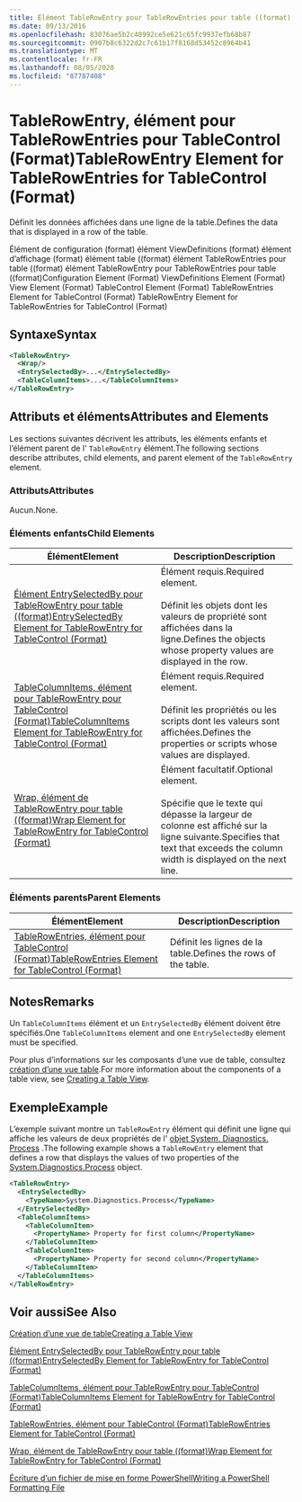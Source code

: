 ```yaml
---
title: Élément TableRowEntry pour TableRowEntries pour table ((format) | Microsoft Docs
ms.date: 09/13/2016
ms.openlocfilehash: 83076ae5b2c48992ce5e621c65fc9937efb68b87
ms.sourcegitcommit: 0907b8c6322d2c7c61b17f8168d53452c8964b41
ms.translationtype: MT
ms.contentlocale: fr-FR
ms.lasthandoff: 08/05/2020
ms.locfileid: "87787408"
---
```

# <a name="tablerowentry-element-for-tablerowentries-for-tablecontrol-format"></a><span data-ttu-id="267f1-102">TableRowEntry, élément pour TableRowEntries pour TableControl (Format)</span><span class="sxs-lookup"><span data-stu-id="267f1-102">TableRowEntry Element for TableRowEntries for TableControl (Format)</span></span>

<span data-ttu-id="267f1-103">Définit les données affichées dans une ligne de la table.</span><span class="sxs-lookup"><span data-stu-id="267f1-103">Defines the data that is displayed in a row of the table.</span></span>

<span data-ttu-id="267f1-104">Élément de configuration (format) élément ViewDefinitions (format) élément d’affichage (format) élément table ((format) élément TableRowEntries pour table ((format) élément TableRowEntry pour TableRowEntries pour table ((format)</span><span class="sxs-lookup"><span data-stu-id="267f1-104">Configuration Element (Format) ViewDefinitions Element (Format) View Element (Format) TableControl Element (Format) TableRowEntries Element for TableControl (Format) TableRowEntry Element for TableRowEntries for TableControl (Format)</span></span>

## <a name="syntax"></a><span data-ttu-id="267f1-105">Syntaxe</span><span class="sxs-lookup"><span data-stu-id="267f1-105">Syntax</span></span>

```xml
<TableRowEntry>
  <Wrap/>
  <EntrySelectedBy>...</EntrySelectedBy>
  <TableColumnItems>...</TableColumnItems>
</TableRowEntry>
```

## <a name="attributes-and-elements"></a><span data-ttu-id="267f1-106">Attributs et éléments</span><span class="sxs-lookup"><span data-stu-id="267f1-106">Attributes and Elements</span></span>

<span data-ttu-id="267f1-107">Les sections suivantes décrivent les attributs, les éléments enfants et l’élément parent de l' `TableRowEntry` élément.</span><span class="sxs-lookup"><span data-stu-id="267f1-107">The following sections describe attributes, child elements, and parent element of the `TableRowEntry` element.</span></span>

### <a name="attributes"></a><span data-ttu-id="267f1-108">Attributs</span><span class="sxs-lookup"><span data-stu-id="267f1-108">Attributes</span></span>

<span data-ttu-id="267f1-109">Aucun.</span><span class="sxs-lookup"><span data-stu-id="267f1-109">None.</span></span>

### <a name="child-elements"></a><span data-ttu-id="267f1-110">Éléments enfants</span><span class="sxs-lookup"><span data-stu-id="267f1-110">Child Elements</span></span>

|<span data-ttu-id="267f1-111">Élément</span><span class="sxs-lookup"><span data-stu-id="267f1-111">Element</span></span>|<span data-ttu-id="267f1-112">Description</span><span class="sxs-lookup"><span data-stu-id="267f1-112">Description</span></span>|
|-------------|-----------------|
|[<span data-ttu-id="267f1-113">Élément EntrySelectedBy pour TableRowEntry pour table ((format)</span><span class="sxs-lookup"><span data-stu-id="267f1-113">EntrySelectedBy Element for TableRowEntry for TableControl (Format)</span></span>](./entryselectedby-element-for-tablerowentry-for-tablecontrol-format.md)|<span data-ttu-id="267f1-114">Élément requis.</span><span class="sxs-lookup"><span data-stu-id="267f1-114">Required element.</span></span><br /><br /> <span data-ttu-id="267f1-115">Définit les objets dont les valeurs de propriété sont affichées dans la ligne.</span><span class="sxs-lookup"><span data-stu-id="267f1-115">Defines the objects whose property values are displayed in the row.</span></span>|
|[<span data-ttu-id="267f1-116">TableColumnItems, élément pour TableRowEntry pour TableControl (Format)</span><span class="sxs-lookup"><span data-stu-id="267f1-116">TableColumnItems Element for TableRowEntry for TableControl (Format)</span></span>](./tablecolumnitems-element-for-tablerowentry-for-tablecontrol-format.md)|<span data-ttu-id="267f1-117">Élément requis.</span><span class="sxs-lookup"><span data-stu-id="267f1-117">Required element.</span></span><br /><br /> <span data-ttu-id="267f1-118">Définit les propriétés ou les scripts dont les valeurs sont affichées.</span><span class="sxs-lookup"><span data-stu-id="267f1-118">Defines the properties or scripts whose values are displayed.</span></span>|
|[<span data-ttu-id="267f1-119">Wrap, élément de TableRowEntry pour table ((format)</span><span class="sxs-lookup"><span data-stu-id="267f1-119">Wrap Element for TableRowEntry for TableControl (Format)</span></span>](./wrap-element-for-tablerowentry-for-tablecontrol-format.md)|<span data-ttu-id="267f1-120">Élément facultatif.</span><span class="sxs-lookup"><span data-stu-id="267f1-120">Optional element.</span></span><br /><br /> <span data-ttu-id="267f1-121">Spécifie que le texte qui dépasse la largeur de colonne est affiché sur la ligne suivante.</span><span class="sxs-lookup"><span data-stu-id="267f1-121">Specifies that text that exceeds the column width is displayed on the next line.</span></span>|

### <a name="parent-elements"></a><span data-ttu-id="267f1-122">Éléments parents</span><span class="sxs-lookup"><span data-stu-id="267f1-122">Parent Elements</span></span>

|<span data-ttu-id="267f1-123">Élément</span><span class="sxs-lookup"><span data-stu-id="267f1-123">Element</span></span>|<span data-ttu-id="267f1-124">Description</span><span class="sxs-lookup"><span data-stu-id="267f1-124">Description</span></span>|
|-------------|-----------------|
|[<span data-ttu-id="267f1-125">TableRowEntries, élément pour TableControl (Format)</span><span class="sxs-lookup"><span data-stu-id="267f1-125">TableRowEntries Element for TableControl (Format)</span></span>](./tablerowentries-element-for-tablecontrol-format.md)|<span data-ttu-id="267f1-126">Définit les lignes de la table.</span><span class="sxs-lookup"><span data-stu-id="267f1-126">Defines the rows of the table.</span></span>|

## <a name="remarks"></a><span data-ttu-id="267f1-127">Notes</span><span class="sxs-lookup"><span data-stu-id="267f1-127">Remarks</span></span>

<span data-ttu-id="267f1-128">Un `TableColumnItems` élément et un `EntrySelectedBy` élément doivent être spécifiés.</span><span class="sxs-lookup"><span data-stu-id="267f1-128">One `TableColumnItems` element and one `EntrySelectedBy` element must be specified.</span></span>

<span data-ttu-id="267f1-129">Pour plus d’informations sur les composants d’une vue de table, consultez [création d’une vue table](./creating-a-table-view.md).</span><span class="sxs-lookup"><span data-stu-id="267f1-129">For more information about the components of a table view, see [Creating a Table View](./creating-a-table-view.md).</span></span>

## <a name="example"></a><span data-ttu-id="267f1-130">Exemple</span><span class="sxs-lookup"><span data-stu-id="267f1-130">Example</span></span>

<span data-ttu-id="267f1-131">L’exemple suivant montre un `TableRowEntry` élément qui définit une ligne qui affiche les valeurs de deux propriétés de l' [objet System. Diagnostics. Process](/dotnet/api/System.Diagnostics.Process) .</span><span class="sxs-lookup"><span data-stu-id="267f1-131">The following example shows a `TableRowEntry` element that defines a row that displays the values of two properties of the [System.Diagnostics.Process](/dotnet/api/System.Diagnostics.Process) object.</span></span>

```xml
<TableRowEntry>
  <EntrySelectedBy>
    <TypeName>System.Diagnostics.Process</TypeName>
  </EntrySelectedBy>
  <TableColumnItems>
    <TableColumnItem>
      <PropertyName> Property for first column</PropertyName>
    </TableColumnItem>
    <TableColumnItem>
      <PropertyName> Property for second column</PropertyName>
    </TableColumnItem>
  </TableColumnItems>
</TableRowEntry>
```

## <a name="see-also"></a><span data-ttu-id="267f1-132">Voir aussi</span><span class="sxs-lookup"><span data-stu-id="267f1-132">See Also</span></span>

[<span data-ttu-id="267f1-133">Création d’une vue de table</span><span class="sxs-lookup"><span data-stu-id="267f1-133">Creating a Table View</span></span>](./creating-a-table-view.md)

[<span data-ttu-id="267f1-134">Élément EntrySelectedBy pour TableRowEntry pour table ((format)</span><span class="sxs-lookup"><span data-stu-id="267f1-134">EntrySelectedBy Element for TableRowEntry for TableControl (Format)</span></span>](./entryselectedby-element-for-tablerowentry-for-tablecontrol-format.md)

[<span data-ttu-id="267f1-135">TableColumnItems, élément pour TableRowEntry pour TableControl (Format)</span><span class="sxs-lookup"><span data-stu-id="267f1-135">TableColumnItems Element for TableRowEntry for TableControl (Format)</span></span>](./tablecolumnitems-element-for-tablerowentry-for-tablecontrol-format.md)

[<span data-ttu-id="267f1-136">TableRowEntries, élément pour TableControl (Format)</span><span class="sxs-lookup"><span data-stu-id="267f1-136">TableRowEntries Element for TableControl (Format)</span></span>](./tablerowentries-element-for-tablecontrol-format.md)

[<span data-ttu-id="267f1-137">Wrap, élément de TableRowEntry pour table ((format)</span><span class="sxs-lookup"><span data-stu-id="267f1-137">Wrap Element for TableRowEntry for TableControl (Format)</span></span>](./wrap-element-for-tablerowentry-for-tablecontrol-format.md)

[<span data-ttu-id="267f1-138">Écriture d’un fichier de mise en forme PowerShell</span><span class="sxs-lookup"><span data-stu-id="267f1-138">Writing a PowerShell Formatting File</span></span>](./writing-a-powershell-formatting-file.md)
